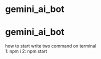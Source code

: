 # gemini_ai_bot
# gemini_ai_bot
how to start write two command on terminal  
1: npm i 
2: npm start 
 
